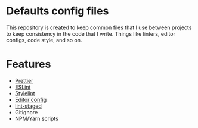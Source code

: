 # Defaults config files

This repository is created to keep common files that I use between projects to keep consistency in the code that I write. Things like linters, editor configs, code style, and so on.

# Features

- [Prettier](https://prettier.io/)
- [ESLint](https://eslint.org/)
- [Stylelint](https://stylelint.io/)
- [Editor config](https://editorconfig.org/)
- [lint-staged](https://github.com/okonet/lint-staged)
- Gitignore
- NPM/Yarn scripts
